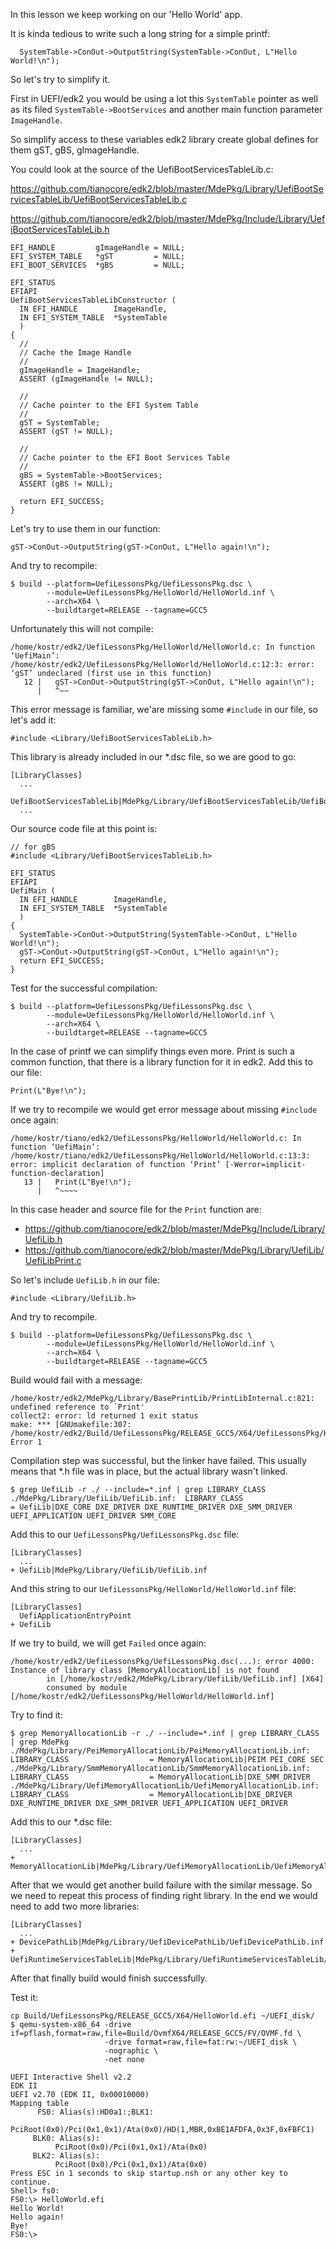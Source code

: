 In this lesson we keep working on our 'Hello World' app.

It is kinda tedious to write such a long string for a simple printf:
```
  SystemTable->ConOut->OutputString(SystemTable->ConOut, L"Hello World!\n");
```

So let's try to simplify it.

First in UEFI/edk2 you would be using a lot this `SystemTable` pointer as well as its filed `SystemTable->BootServices` and another main function parameter `ImageHandle`.

So simplify access to these variables edk2 library create global defines for them gST, gBS, gImageHandle.

You could look at the source of the UefiBootServicesTableLib.c:

https://github.com/tianocore/edk2/blob/master/MdePkg/Library/UefiBootServicesTableLib/UefiBootServicesTableLib.c

https://github.com/tianocore/edk2/blob/master/MdePkg/Include/Library/UefiBootServicesTableLib.h

```
EFI_HANDLE         gImageHandle = NULL;
EFI_SYSTEM_TABLE   *gST         = NULL;
EFI_BOOT_SERVICES  *gBS         = NULL;

EFI_STATUS
EFIAPI
UefiBootServicesTableLibConstructor (
  IN EFI_HANDLE        ImageHandle,
  IN EFI_SYSTEM_TABLE  *SystemTable
  )
{
  //
  // Cache the Image Handle
  //
  gImageHandle = ImageHandle;
  ASSERT (gImageHandle != NULL);

  //
  // Cache pointer to the EFI System Table
  //
  gST = SystemTable;
  ASSERT (gST != NULL);

  //
  // Cache pointer to the EFI Boot Services Table
  //
  gBS = SystemTable->BootServices;
  ASSERT (gBS != NULL);

  return EFI_SUCCESS;
}
```

Let's try to use them in our function:

```
gST->ConOut->OutputString(gST->ConOut, L"Hello again!\n");
```

And try to recompile:
```
$ build --platform=UefiLessonsPkg/UefiLessonsPkg.dsc \
        --module=UefiLessonsPkg/HelloWorld/HelloWorld.inf \
        --arch=X64 \
        --buildtarget=RELEASE --tagname=GCC5
```

Unfortunately this will not compile:
```
/home/kostr/edk2/UefiLessonsPkg/HelloWorld/HelloWorld.c: In function ‘UefiMain’:
/home/kostr/edk2/UefiLessonsPkg/HelloWorld/HelloWorld.c:12:3: error: ‘gST’ undeclared (first use in this function)
   12 |   gST->ConOut->OutputString(gST->ConOut, L"Hello again!\n");
      |   ^~~
```

This error message is familiar, we'are missing some `#include` in our file, so let's add it:
```
#include <Library/UefiBootServicesTableLib.h>
```

This library is already included in our *.dsc file, so we are good to go:
```
[LibraryClasses]
  ...
  UefiBootServicesTableLib|MdePkg/Library/UefiBootServicesTableLib/UefiBootServicesTableLib.inf
  ...
```

Our source code file at this point is:
```
// for gBS
#include <Library/UefiBootServicesTableLib.h>

EFI_STATUS
EFIAPI
UefiMain (
  IN EFI_HANDLE        ImageHandle,
  IN EFI_SYSTEM_TABLE  *SystemTable
  )
{
  SystemTable->ConOut->OutputString(SystemTable->ConOut, L"Hello World!\n");
  gST->ConOut->OutputString(gST->ConOut, L"Hello again!\n");
  return EFI_SUCCESS;
}
```

Test for the successful compilation:
```
$ build --platform=UefiLessonsPkg/UefiLessonsPkg.dsc \
        --module=UefiLessonsPkg/HelloWorld/HelloWorld.inf \
        --arch=X64 \
        --buildtarget=RELEASE --tagname=GCC5
```

In the case of printf we can simplify things even more. Print is such a common function, that there is a library function for it in edk2. Add this to our file:
```
Print(L"Bye!\n");
```

If we try to recompile we would get error message about missing `#include` once again:
```
/home/kostr/tiano/edk2/UefiLessonsPkg/HelloWorld/HelloWorld.c: In function ‘UefiMain’:
/home/kostr/tiano/edk2/UefiLessonsPkg/HelloWorld/HelloWorld.c:13:3: error: implicit declaration of function ‘Print’ [-Werror=implicit-function-declaration]
   13 |   Print(L"Bye!\n");
      |   ^~~~~
```

In this case header and source file for the `Print` function are:
- https://github.com/tianocore/edk2/blob/master/MdePkg/Include/Library/UefiLib.h
- https://github.com/tianocore/edk2/blob/master/MdePkg/Library/UefiLib/UefiLibPrint.c

So let's include `UefiLib.h` in our file:
```
#include <Library/UefiLib.h>
```
And try to recompile.
```
$ build --platform=UefiLessonsPkg/UefiLessonsPkg.dsc \
        --module=UefiLessonsPkg/HelloWorld/HelloWorld.inf \
        --arch=X64 \
        --buildtarget=RELEASE --tagname=GCC5
```

Build would fail with a message:
```
/home/kostr/edk2/MdePkg/Library/BasePrintLib/PrintLibInternal.c:821: undefined reference to `Print'
collect2: error: ld returned 1 exit status
make: *** [GNUmakefile:307: /home/kostr/edk2/Build/UefiLessonsPkg/RELEASE_GCC5/X64/UefiLessonsPkg/HelloWorld/HelloWorld/DEBUG/HelloWorld.dll] Error 1
```

Compilation step was successful, but the linker have failed. This usually means that *.h file was in place, but the actual library wasn't linked.

```
$ grep UefiLib -r ./ --include=*.inf | grep LIBRARY_CLASS
./MdePkg/Library/UefiLib/UefiLib.inf:  LIBRARY_CLASS                  = UefiLib|DXE_CORE DXE_DRIVER DXE_RUNTIME_DRIVER DXE_SMM_DRIVER UEFI_APPLICATION UEFI_DRIVER SMM_CORE
```

Add this to our `UefiLessonsPkg/UefiLessonsPkg.dsc` file:
```
[LibraryClasses]
  ...
+ UefiLib|MdePkg/Library/UefiLib/UefiLib.inf
```
And this string to our `UefiLessonsPkg/HelloWorld/HelloWorld.inf` file:
```
[LibraryClasses]
  UefiApplicationEntryPoint
+ UefiLib
```

If we try to build, we will get `Failed` once again:
```
/home/kostr/edk2/UefiLessonsPkg/UefiLessonsPkg.dsc(...): error 4000: Instance of library class [MemoryAllocationLib] is not found
        in [/home/kostr/edk2/MdePkg/Library/UefiLib/UefiLib.inf] [X64]
        consumed by module [/home/kostr/edk2/UefiLessonsPkg/HelloWorld/HelloWorld.inf]
```

Try to find it:
```
$ grep MemoryAllocationLib -r ./ --include=*.inf | grep LIBRARY_CLASS | grep MdePkg
./MdePkg/Library/PeiMemoryAllocationLib/PeiMemoryAllocationLib.inf:  LIBRARY_CLASS                  = MemoryAllocationLib|PEIM PEI_CORE SEC
./MdePkg/Library/SmmMemoryAllocationLib/SmmMemoryAllocationLib.inf:  LIBRARY_CLASS                  = MemoryAllocationLib|DXE_SMM_DRIVER
./MdePkg/Library/UefiMemoryAllocationLib/UefiMemoryAllocationLib.inf:  LIBRARY_CLASS                  = MemoryAllocationLib|DXE_DRIVER DXE_RUNTIME_DRIVER DXE_SMM_DRIVER UEFI_APPLICATION UEFI_DRIVER
```

Add this to our *.dsc file:
```
[LibraryClasses]
  ...
+ MemoryAllocationLib|MdePkg/Library/UefiMemoryAllocationLib/UefiMemoryAllocationLib.inf
```

After that we would get another build failure with the similar message. So we need to repeat this process of finding right library. In the end we would need to add two more libraries:  
```
[LibraryClasses]
  ...
+ DevicePathLib|MdePkg/Library/UefiDevicePathLib/UefiDevicePathLib.inf
+ UefiRuntimeServicesTableLib|MdePkg/Library/UefiRuntimeServicesTableLib/UefiRuntimeServicesTableLib.inf
```

After that finally build would finish successfully.

Test it:
```
cp Build/UefiLessonsPkg/RELEASE_GCC5/X64/HelloWorld.efi ~/UEFI_disk/
$ qemu-system-x86_64 -drive if=pflash,format=raw,file=Build/OvmfX64/RELEASE_GCC5/FV/OVMF.fd \
                     -drive format=raw,file=fat:rw:~/UEFI_disk \
                     -nographic \
                     -net none
```
```
UEFI Interactive Shell v2.2
EDK II
UEFI v2.70 (EDK II, 0x00010000)
Mapping table
      FS0: Alias(s):HD0a1:;BLK1:
          PciRoot(0x0)/Pci(0x1,0x1)/Ata(0x0)/HD(1,MBR,0xBE1AFDFA,0x3F,0xFBFC1)
     BLK0: Alias(s):
          PciRoot(0x0)/Pci(0x1,0x1)/Ata(0x0)
     BLK2: Alias(s):
          PciRoot(0x0)/Pci(0x1,0x1)/Ata(0x0)
Press ESC in 1 seconds to skip startup.nsh or any other key to continue.
Shell> fs0:
FS0:\> HelloWorld.efi
Hello World!
Hello again!
Bye!
FS0:\>
```
